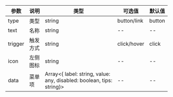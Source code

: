 |参数|说明|类型|可选值|默认值|
|----|----|----|----|----|
|type|类型|string|button/link|button|
|text|名称|string|--|--|
|trigger|触发方式|string|click/hover|click|
|icon|左侧图标|string|--|--|
|data|菜单项|Array<{ label: string, value: any, disabled: boolean, tips: string}>|--|--|
